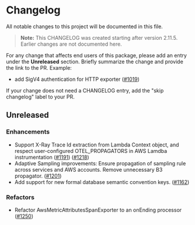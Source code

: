 # Changelog

All notable changes to this project will be documented in this file.

> **Note:** This CHANGELOG was created starting after version 2.11.5. Earlier changes are not documented here.

For any change that affects end users of this package, please add an entry under the **Unreleased** section. Briefly summarize the change and provide the link to the PR. Example:

- add SigV4 authentication for HTTP exporter
  ([#1019](https://github.com/aws-observability/aws-otel-java-instrumentation/pull/1019))

If your change does not need a CHANGELOG entry, add the "skip changelog" label to your PR.

## Unreleased

### Enhancements

- Support X-Ray Trace Id extraction from Lambda Context object, and respect user-configured OTEL_PROPAGATORS in AWS Lamdba instrumentation
  ([#1191](https://github.com/aws-observability/aws-otel-java-instrumentation/pull/1191)) ([#1218](https://github.com/aws-observability/aws-otel-java-instrumentation/pull/1218))
- Adaptive Sampling improvements: Ensure propagation of sampling rule across services and AWS accounts. Remove unnecessary B3 propagator.
  ([#1201](https://github.com/aws-observability/aws-otel-java-instrumentation/pull/1201))
- Add support for new formal database semantic convention keys.
  ([#1162](https://github.com/aws-observability/aws-otel-java-instrumentation/pull/1162))

### Refactors
- Refactor AwsMetricAttributesSpanExporter to an onEnding processor
  ([#1250](https://github.com/aws-observability/aws-otel-java-instrumentation/pull/1250))
